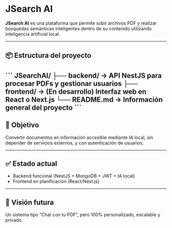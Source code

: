 # JSearch AI

**JSearch AI** es una plataforma que permite subir archivos PDF y realizar búsquedas semánticas inteligentes dentro de su contenido utilizando inteligencia artificial local.

---

## 📦 Estructura del proyecto

´´´
JSearchAI/
├── backend/ → API NestJS para procesar PDFs y gestionar usuarios
├── frontend/ → (En desarrollo) Interfaz web en React o Next.js
└── README.md → Información general del proyecto
´´´
---

## 🎯 Objetivo

Convertir documentos en información accesible mediante IA local, sin depender de servicios externos, y con autenticación de usuarios.

---

## ✅ Estado actual

- Backend funcional (NestJS + MongoDB + JWT + IA local)
- Frontend en planificación (React/Next.js)

---

## 🚀 Visión futura

Un sistema tipo “Chat con tu PDF”, pero 100% personalizado, escalable y privado.
